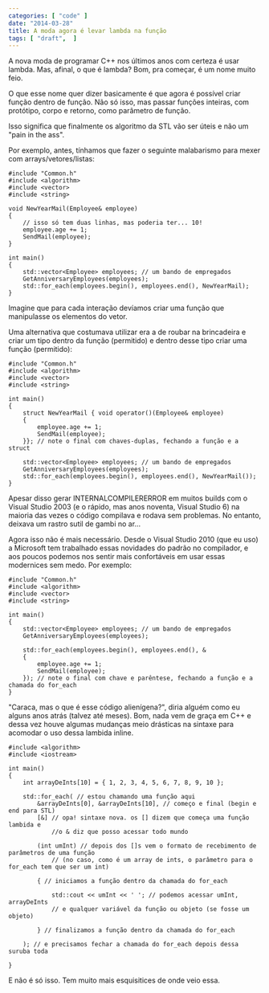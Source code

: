 ```yaml
---
categories: [ "code" ]
date: "2014-03-28"
title: A moda agora é levar lambda na função
tags: [ "draft",  ]
---
```


A nova moda de programar C++ nos últimos anos com certeza é usar lambda. Mas, afinal, o que é lambda? Bom, pra começar, é um nome muito feio.

O que esse nome quer dizer basicamente é que agora é possível criar função dentro de função. Não só isso, mas passar funções inteiras, com protótipo, corpo e retorno, como parâmetro de função.

Isso significa que finalmente os algoritmo da STL vão ser úteis e não um "pain in the ass".

Por exemplo, antes, tínhamos que fazer o seguinte malabarismo para mexer com arrays/vetores/listas:

    #include "Common.h"
    #include <algorithm>
    #include <vector>
    #include <string>
    
    void NewYearMail(Employee& employee)
    {
    	// isso só tem duas linhas, mas poderia ter... 10!
    	employee.age += 1;
    	SendMail(employee);
    }
    
    int main()
    {
    	std::vector<Employee> employees; // um bando de empregados
    	GetAnniversaryEmployees(employees);
    	std::for_each(employees.begin(), employees.end(), NewYearMail);
    }
    

Imagine que para cada interação devíamos criar uma função que manipulasse os elementos do vetor.

Uma alternativa que costumava utilizar era a de roubar na brincadeira e criar um tipo dentro da função (permitido) e dentro desse tipo criar uma função (permitido):

    #include "Common.h"
    #include <algorithm>
    #include <vector>
    #include <string>
    
    int main()
    {
    	struct NewYearMail { void operator()(Employee& employee)
    	{
    		employee.age += 1;
    		SendMail(employee);
    	}}; // note o final com chaves-duplas, fechando a função e a struct
    
    	std::vector<Employee> employees; // um bando de empregados
    	GetAnniversaryEmployees(employees);
    	std::for_each(employees.begin(), employees.end(), NewYearMail());
    }
    

Apesar disso gerar INTERNALCOMPILERERROR em muitos builds com o Visual Studio 2003 (e o rápido, mas anos noventa, Visual Studio 6) na maioria das vezes o código compilava e rodava sem problemas. No entanto, deixava um rastro sutil de gambi no ar...

Agora isso não é mais necessário. Desde o Visual Studio 2010 (que eu uso) a Microsoft tem trabalhado essas novidades do padrão no compilador, e aos poucos podemos nos sentir mais confortáveis em usar essas modernices sem medo. Por exemplo:

    #include "Common.h"
    #include <algorithm>
    #include <vector>
    #include <string>
    
    int main()
    {
    	std::vector<Employee> employees; // um bando de empregados
    	GetAnniversaryEmployees(employees);
    
    	std::for_each(employees.begin(), employees.end(), &
    	{
    		employee.age += 1;
    		SendMail(employee);
    	}); // note o final com chave e parêntese, fechando a função e a chamada do for_each
    }
    

"Caraca, mas o que é esse código alienígena?", diria alguém como eu alguns anos atrás (talvez até meses). Bom, nada vem de graça em C++ e dessa vez houve algumas mudanças meio drásticas na sintaxe para acomodar o uso dessa lambida inline.

    #include <algorithm>
    #include <iostream>
    
    int main()
    {
    	int arrayDeInts[10] = { 1, 2, 3, 4, 5, 6, 7, 8, 9, 10 };
    
    	std::for_each( // estou chamando uma função aqui
    		&arrayDeInts[0], &arrayDeInts[10], // começo e final (begin e end para STL)
    		[&] // opa! sintaxe nova. os [] dizem que começa uma função lambida e 
    			//o & diz que posso acessar todo mundo
    
    		(int umInt) // depois dos []s vem o formato de recebimento de parâmetros de uma função
    			// (no caso, como é um array de ints, o parâmetro para o for_each tem que ser um int)
    
    		{ // iniciamos a função dentro da chamada do for_each
    
    			std::cout << umInt << ' '; // podemos acessar umInt, arrayDeInts 
    			// e qualquer variável da função ou objeto (se fosse um objeto)
    
    		} // finalizamos a função dentro da chamada do for_each
    
    	); // e precisamos fechar a chamada do for_each depois dessa suruba toda
    
    }

E não é só isso. Tem muito mais esquisitices de onde veio essa.
